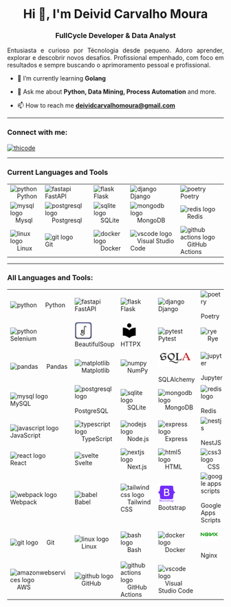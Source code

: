 <h1 align="center">Hi 👋, I'm Deivid Carvalho Moura</h1>
<h3 align="center">FullCycle Developer & Data Analyst</h3>

<p style="text-align: justify;"> Entusiasta e curioso por Técnologia desde pequeno. Adoro aprender, explorar e descobrir novos desafios. Profissional empenhado, com foco em resultados e sempre buscando o aprimoramento pessoal e profissional.</p>

- 🌱 I’m currently learning **Golang**

- 💬 Ask me about **Python, Data Mining, Process Automation** and more.

- 📫 How to reach me **deividcarvalhomoura@gmail.com**

<hr/>
<h3 align="left">Connect with me:</h3>
<p align="left">
<a href="https://linkedin.com/in/devdeividmoura" target="blank"><img align="center" src="https://raw.githubusercontent.com/rahuldkjain/github-profile-readme-generator/master/src/images/icons/Social/linked-in-alt.svg" alt="thicode" height="30" width="40" /></a>
</p>
<hr/>
<h3>Current Languages and Tools</h3>
<table>
  <tbody>
    <tr>
      <td>
        <img
          src="https://skillicons.dev/icons?i=python"
          alt="python"
          width="40"
          height="40"
        />
        <img width="12" /> Python
      </td>
      <td>
        <img
          src="https://skillicons.dev/icons?i=fastapi"
          height="40"
          alt="fastapi"
        />
        <img width="12" /> FastAPI
      </td>
      <td>
        <img
          src="https://www.vectorlogo.zone/logos/pocoo_flask/pocoo_flask-icon.svg"
          alt="flask"
          width="40"
          height="40"
        />
        <img width="12" /> Flask
      </td>
      </td>
      <td>
        <img
          src="https://skillicons.dev/icons?i=django"
          height="40"
          alt="django"
        />
        <img width="12" /> Django
      </td>
      <td>
        <img
          src="https://cdn.jsdelivr.net/gh/devicons/devicon/icons/poetry/poetry-original.svg"
          alt="poetry"
          height="40"
        />
        <img width="12" /> Poetry
      </td>
    </tr>
    <tr>
      <td>
        <img
          src="https://cdn.jsdelivr.net/gh/devicons/devicon/icons/mysql/mysql-original.svg"
          height="40"
          alt="mysql logo"
        />
        <img width="12" />Mysql
      </td>
      <td>
        <img
          src="https://cdn.jsdelivr.net/gh/devicons/devicon/icons/postgresql/postgresql-original.svg"
          height="40"
          alt="postgresql logo"
        />
        <img width="12" /> Postgresql
      </td>
      <td>
        <img
          src="https://cdn.jsdelivr.net/gh/devicons/devicon/icons/sqlite/sqlite-original.svg"
          height="40"
          alt="sqlite logo"
        />
        <img width="12" /> SQLite
      </td>
      <td>
        <img
          src="https://cdn.jsdelivr.net/gh/devicons/devicon/icons/mongodb/mongodb-original.svg"
          height="40"
          alt="mongodb logo"
        />
        <img width="12" /> MongoDB
      </td>
      <td>
        <img
          src="https://cdn.jsdelivr.net/gh/devicons/devicon/icons/redis/redis-original.svg"
          height="40"
          alt="redis logo"
        />
        <img width="12" /> Redis
      </td>
    </tr>
    <tr>
      <td>
      <img
          src="https://skillicons.dev/icons?i=linux"
          height="40"
          alt="linux logo"
        />
        <img width="12" /> Linux
      </td>
      <td>
        <img
          src="https://cdn.jsdelivr.net/gh/devicons/devicon/icons/git/git-original.svg"
          height="40"
          alt="git logo"
        />
        <img width="12" /> Git
      </td>
      <td>
        <img
          src="https://cdn.jsdelivr.net/gh/devicons/devicon/icons/docker/docker-original.svg"
          height="40"
          alt="docker logo"
        />
        <img width="12" /> Docker
      </td>
      <td>
        <img
          src="https://cdn.jsdelivr.net/gh/devicons/devicon@latest/icons/vscode/vscode-original.svg"
          height="40"
          alt="vscode logo"
        />
        <img width="12" /> Visual Studio Code
      </td>
      <td>
        <img
          src="https://cdn.jsdelivr.net/gh/devicons/devicon@latest/icons/githubactions/githubactions-original.svg"
          height="40"
          alt="github actions logo"
        />
        <img width="12" /> GitHub Actions
      </td>
    </tr>
  </tbody>
</table>
<hr/>
<h3 align="left">All Languages and Tools:</h3>
<table>
  <tbody>
    <tr>
      <td>
        <img
          src="https://cdn.jsdelivr.net/gh/devicons/devicon/icons/python/python-original.svg"
          alt="python"
          width="40"
          height="40"
        />
        <img width="12" /> Python
      </td>
            <td>
        <img
          src="https://skillicons.dev/icons?i=fastapi"
          height="40"
          alt="fastapi"
        />
        <img width="12" /> FastAPI
      </td>
      <td>
        <img
          src="https://www.vectorlogo.zone/logos/pocoo_flask/pocoo_flask-icon.svg"
          alt="flask"
          width="40"
          height="40"
        />
        <img width="12" /> Flask
      </td>
      <td>
        <img
          src="https://skillicons.dev/icons?i=django"
          height="40"
          alt="django"
        />
        <img width="12" /> Django
      </td>
      <td>
        <img
          src="https://cdn.jsdelivr.net/gh/devicons/devicon/icons/poetry/poetry-original.svg"
          alt="poetry"
          height="40"
        />
        <img width="12" /> Poetry
      </td>
    </tr>
    <tr>
      <td>
        <img
          src="https://cdn.jsdelivr.net/gh/devicons/devicon/icons/selenium/selenium-original.svg"
          alt="python"
          width="40"
          height="40"
        />
        <img width="12" /> Selenium
      </td>
      <td>
        <img
          src="./icons/BeautifuSoup.png"
          alt="flask"
          width="40"
          height="40"
        />
        <img width="40" /> BeautifulSoup
      </td>
      <td>
        <svg 
        xmlns="http://www.w3.org/2000/svg" viewBox="0 0 24 24" 
        width="40"
        height="40"
        ><path d="M12 8a3 3 0 0 0 3-3 3 3 0 0 0-3-3 3 3 0 0 0-3 3 3 3 0 0 0 3 3m0 3.54C9.64 9.35 6.5 8 3 8v11c3.5 0 6.64 1.35 9 3.54 2.36-2.19 5.5-3.54 9-3.54V8c-3.5 0-6.64 1.35-9 3.54Z"></path></svg>
        <img width="12" /> HTTPX
      </td>
      <td>
        <img
          src="https://cdn.jsdelivr.net/gh/devicons/devicon/icons/pytest/pytest-original.svg"
          alt="pytest"
          width="40"
          height="40"
        />
        <img width="12" /> Pytest
      </td>
            <td>
        <img
          src="https://rye.astral.sh/static/logo.svg"
          alt="rye"
          height="40"
        />
        <img width="12" /> Rye
      </td>
    </tr>
    <tr>
      <td>
        <img
          src="https://cdn.jsdelivr.net/gh/devicons/devicon/icons/pandas/pandas-original.svg"
          alt="pandas"
          width="40"
          height="40"
        />
        <img width="12" /> Pandas
      </td>
      <td>
        <img
          src="https://cdn.jsdelivr.net/gh/devicons/devicon/icons/matplotlib/matplotlib-original.svg"
          alt="matplotlib"
          width="40"
          height="40"
        />
        <img width="12" /> Matplotlib
      </td>
      <td>
        <img
          src="https://cdn.jsdelivr.net/gh/devicons/devicon/icons/numpy/numpy-original.svg"
          alt="numpy"
          width="40"
          height="40"
        />
        <img width="12" /> NumPy
      </td>
      <td>
        <img
          src="./icons/SQLAlchemy.png"
          alt="SQLAlchemy"
          height="40"
        />
        <img width="12" /> SQLAlchemy
      </td>
            <td>
        <img
          src="https://cdn.jsdelivr.net/gh/devicons/devicon/icons/jupyter/jupyter-original.svg"
          alt="jupyter"
          width="40"
          height="40"
        />
        <img width="12" /> Jupyter
      </td>
    </tr>
    <tr>
      <td>
        <img
          src="https://cdn.jsdelivr.net/gh/devicons/devicon/icons/mysql/mysql-original.svg"
          height="40"
          alt="mysql logo"
        />
        <img width="12" /> MySQL
      </td>
      <td>
        <img
          src="https://cdn.jsdelivr.net/gh/devicons/devicon/icons/postgresql/postgresql-original.svg"
          height="40"
          alt="postgresql logo"
        />
        <img width="12" /> PostgreSQL
      </td>
      <td>
        <img
          src="https://cdn.jsdelivr.net/gh/devicons/devicon/icons/sqlite/sqlite-original.svg"
          height="40"
          alt="sqlite logo"
        />
        <img width="12" /> SQLite
      </td>
      <td>
        <img
          src="https://cdn.jsdelivr.net/gh/devicons/devicon/icons/mongodb/mongodb-original.svg"
          height="40"
          alt="mongodb logo"
        />
        <img width="12" /> MongoDB
      </td>
      <td>
        <img
          src="https://cdn.jsdelivr.net/gh/devicons/devicon/icons/redis/redis-original.svg"
          height="40"
          alt="redis logo"
        />
        <img width="12" /> Redis
      </td>
    </tr>
    <tr>
      <td>
        <img
          src="https://cdn.jsdelivr.net/gh/devicons/devicon/icons/javascript/javascript-original.svg"
          height="40"
          alt="javascript logo"
        />
        <img width="12" /> JavaScript
      </td>
      <td>
        <img
          src="https://cdn.jsdelivr.net/gh/devicons/devicon/icons/typescript/typescript-original.svg"
          height="40"
          alt="typescript logo"
        />
        <img width="12" /> TypeScript
      </td>
      <td>
        <img
          src="https://cdn.jsdelivr.net/gh/devicons/devicon/icons/nodejs/nodejs-original.svg"
          height="40"
          alt="nodejs logo"
        />
        <img width="12" /> Node.js
      </td>
      <td>
        <img
          src="https://skillicons.dev/icons?i=express"
          height="40"
          alt="express logo"
        />
        <img width="12" /> Express
      </td>
      <td>
        <img
          src="https://cdn.jsdelivr.net/gh/devicons/devicon@latest/icons/nestjs/nestjs-original.svg "
          alt="nestjs"
          width="40"
          height="40"
        />
        <img width="12" /> NestJS
      </td>
    </tr>
    <tr>
      <td>
        <img
          src="https://cdn.jsdelivr.net/gh/devicons/devicon/icons/react/react-original.svg"
          height="40"
          alt="react logo"
        />
        <img width="12" /> React
      </td>
      <td>
        <img
          src="https://cdn.jsdelivr.net/gh/devicons/devicon/icons/svelte/svelte-original.svg"
          alt="svelte"
          width="40"
          height="40"
        />
        <img width="12" /> Svelte
      </td>
      <td>
        <img
          src="https://skillicons.dev/icons?i=nextjs"
          height="40"
          alt="nextjs logo"
        />
        <img width="12" /> Next.js
      </td>
      <td>
        <img
          src="https://cdn.jsdelivr.net/gh/devicons/devicon/icons/html5/html5-original.svg"
          height="40"
          alt="html5 logo"
        />
        <img width="12" /> HTML
      </td>
      <td>
        <img
          src="https://cdn.jsdelivr.net/gh/devicons/devicon/icons/css3/css3-original.svg"
          height="40"
          alt="css3 logo"
        />
        <img width="12" /> CSS
      </td>
    </tr>
    <tr>
      <td>
        <img
          src="https://cdn.jsdelivr.net/gh/devicons/devicon/icons/webpack/webpack-original.svg"
          height="40"
          alt="webpack logo"
        />
        <img width="12" /> Webpack
      </td>
      <td>
        <img
          src="https://www.vectorlogo.zone/logos/babeljs/babeljs-icon.svg"
          alt="babel"
          width="40"
          height="40"
        />
        <img width="12" /> Babel
      </td>
      <td>
        <img
          src="https://cdn.simpleicons.org/tailwindcss/06B6D4"
          height="40"
          alt="tailwindcss logo"
        />
        <img width="12" /> Tailwind CSS
      </td>
      <td>
        <img
          src="https://raw.githubusercontent.com/devicons/devicon/master/icons/bootstrap/bootstrap-plain-wordmark.svg"
          alt="bootstrap"
          width="40"
          height="40"
        />
        <img width="12" /> Bootstrap
      </td>
      <td>
        <img
          src="https://storage.googleapis.com/googwebreview.appspot.com/grow-ext-cloud-images-uploads/7uffzv9dk4sn-3MG3mFcK1L7h5YD0Cgq36v-07b7abd2909e1389a54962bd6c3c99ed-AppsScript-title-logo_E14464A4.svg"
          alt="google apps scripts"
          width="40"
          height="40"
        />
        <img width="12" /> Google Apps Scripts
      </td>
    </tr>
    <tr>
      <td>
        <img
          src="https://cdn.jsdelivr.net/gh/devicons/devicon/icons/git/git-original.svg"
          height="40"
          alt="git logo"
        />
        <img width="12" /> Git
      </td>
      <td>
        <img
          src="https://skillicons.dev/icons?i=linux"
          height="40"
          alt="linux logo"
        />
        <img width="12" /> Linux
      </td>
      <td>
        <img
          src="https://cdn.simpleicons.org/gnubash/4EAA25"
          height="40"
          alt="bash logo"
        />
        <img width="12" /> Bash
      </td>
      <td>
        <img
          src="https://cdn.jsdelivr.net/gh/devicons/devicon/icons/docker/docker-original.svg"
          height="40"
          alt="docker logo"
        />
        <img width="12" /> Docker
      </td>
      <td>
        <img
          src="https://raw.githubusercontent.com/devicons/devicon/master/icons/nginx/nginx-original.svg"
          alt="nginx"
          width="40"
          height="40"
        />
        <img width="12" /> Nginx
      </td>
    </tr>
    <tr>
      <td>
        <img
          src="https://cdn.jsdelivr.net/gh/devicons/devicon@latest/icons/amazonwebservices/amazonwebservices-plain-wordmark.svg"
          height="40"
          alt="amazonwebservices logo"
        />
        <img width="12" /> AWS
      </td>
      <td>
        <img
          src="https://skillicons.dev/icons?i=github"
          height="40"
          alt="github logo"
        />
        <img width="12" /> GitHub
      </td>
      <td>
        <img
          src="https://cdn.jsdelivr.net/gh/devicons/devicon@latest/icons/githubactions/githubactions-original.svg"
          height="40"
          alt="github actions logo"
        />
        <img width="12" /> GitHub Actions
      </td>
      <td>
        <img
          src="https://cdn.jsdelivr.net/gh/devicons/devicon@latest/icons/vscode/vscode-original.svg"
          height="40"
          alt="vscode logo"
        />
        <img width="12" /> Visual Studio Code
      </td>
    </tr>
  </tbody>
</table>
